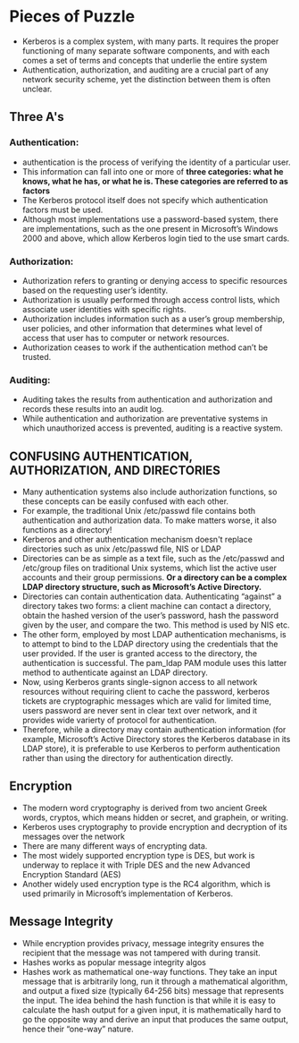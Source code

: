 
# Pieces of Puzzle

- Kerberos is a complex system, with many parts. It requires the proper functioning of many separate software components, and with each comes a set of terms and concepts that underlie the entire system
- Authentication, authorization, and auditing are a crucial part of any network security scheme, yet the distinction between them is often unclear.

## Three A's
### Authentication:
- authentication is the process of verifying the identity of a particular user.
- This information can fall into one or more of **three categories: what he knows, what he has, or what he is. These categories are referred to as factors**
- The Kerberos protocol itself does not specify which authentication factors must be used. 
- Although most implementations use a password-based system, there are implementations, such as the one present in Microsoft’s Windows 2000 and above, which allow Kerberos login tied to the use smart cards.

### Authorization:
- Authorization refers to granting or denying access to specific resources based on the requesting user’s identity.
- Authorization is usually performed through access control lists, which associate user identities with specific rights. 
- Authorization includes information such as a user’s group membership, user policies, and other information that determines what level of access that user has to computer or network resources.
- Authorization ceases to work if the authentication method can’t be trusted.
### Auditing:
- Auditing takes the results from authentication and authorization and records these results into an audit log.  
- While authentication and authorization are preventative systems in which unauthorized access is prevented, auditing is a reactive system.  


## CONFUSING AUTHENTICATION, AUTHORIZATION, AND DIRECTORIES
- Many authentication systems also include authorization functions, so these concepts can be easily confused with each other.
- For example, the traditional Unix /etc/passwd file contains both authentication and authorization data. To make matters worse, it also functions as a directory! 
- Kerberos and other authentication mechanism doesn't replace directories such as unix /etc/passwd file, NIS or LDAP
- Directories can be as simple as a text file, such as the /etc/passwd and /etc/group files on traditional Unix systems, which list the active user accounts and their group permissions. **Or a directory can be a complex LDAP directory structure, such as Microsoft’s Active Directory.**
- Directories can contain authentication data. Authenticating “against” a directory takes two forms: a client machine can contact a directory, obtain the hashed version of the user’s password, hash the password given by the user, and compare the two. This method is used by NIS etc.
- The other form, employed by most LDAP authentication mechanisms, is to attempt to bind to the LDAP directory using the credentials that the user provided. If the user is granted access to the directory, the authentication is successful. The pam_ldap PAM module uses this latter method to authenticate against an LDAP directory.
- Now, using Kerberos grants single-signon access to all network resources without requiring client to cache the password, kerberos tickets are cryptographic messages which are valid for limited time, users password are never sent in clear text over network, and it provides wide varierty of protocol for authentication. 
- Therefore, while a directory may contain authentication information (for example, Microsoft’s Active Directory stores the Kerberos database in its LDAP store), it is preferable to use Kerberos to perform authentication rather than using the directory for authentication directly.

## Encryption
- The modern word cryptography is derived from two ancient Greek words, cryptos, which means hidden or secret, and graphein, or writing. 
- Kerberos uses cryptography to provide encryption and decryption of its messages over the network
- There are many different ways of encrypting data. 
- The most widely supported encryption type is DES, but work is underway to replace it with Triple DES and the new Advanced Encryption Standard (AES)
- Another widely used encryption type is the RC4 algorithm, which is used primarily in Microsoft’s implementation of Kerberos.

## Message Integrity
- While encryption provides privacy, message integrity ensures the recipient that the message was not tampered with during transit. 
- Hashes works as popular message integrity algos
- Hashes work as mathematical one-way functions. They take an input message that is arbitrarily long, run it through a mathematical algorithm, and output a fixed size (typically 64-256 bits) message that represents the input. The idea behind the hash function is that while it is easy to calculate the hash output for a given input, it is mathematically hard to go the opposite way and derive an input that produces the same output, hence their “one-way” nature.
